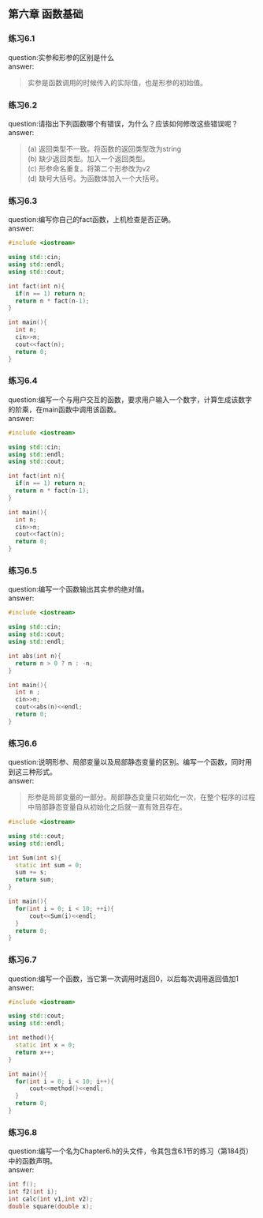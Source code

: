 ## 第六章 函数基础
### 练习6.1 
  question:实参和形参的区别是什么  
  answer:   
  >实参是函数调用的时候传入的实际值，也是形参的初始值。

### 练习6.2
  question:请指出下列函数哪个有错误，为什么？应该如何修改这些错误呢？  
  answer:  
  >(a) 返回类型不一致。将函数的返回类型改为string   
  >(b) 缺少返回类型。加入一个返回类型。  
  >(c) 形参命名重复。将第二个形参改为v2  
  >(d) 缺号大括号。为函数体加入一个大括号。  

### 练习6.3 
  question:编写你自己的fact函数，上机检查是否正确。  
  answer:  
  ```cpp
#include <iostream>

using std::cin;
using std::endl;
using std::cout;

int fact(int n){
    if(n == 1) return n;
    return n * fact(n-1);
}

int main(){
    int n;
    cin>>n;
    cout<<fact(n);
    return 0;
}
```

### 练习6.4
  question:编写一个与用户交互的函数，要求用户输入一个数字，计算生成该数字的阶乘，在main函数中调用该函数。  
  answer:  
  ```cpp
#include <iostream>

using std::cin;
using std::endl;
using std::cout;

int fact(int n){
    if(n == 1) return n;
    return n * fact(n-1);
}

int main(){
    int n;
    cin>>n;
    cout<<fact(n);
    return 0;
}
```

### 练习6.5
  question:编写一个函数输出其实参的绝对值。  
  answer:  
  ```cpp
#include <iostream>

using std::cin;
using std::cout;
using std::endl;

int abs(int n){
    return n > 0 ? n : -n;
}

int main(){
    int n ;
    cin>>n;
    cout<<abs(n)<<endl;
    return 0;
}
```

### 练习6.6
  question:说明形参、局部变量以及局部静态变量的区别。编写一个函数，同时用到这三种形式。  
  answer:  
  >形参是局部变量的一部分。局部静态变量只初始化一次，在整个程序的过程中局部静态变量自从初始化之后就一直有效且存在。
  ```cpp
  #include <iostream>

using std::cout;
using std::endl;

int Sum(int s){
    static int sum = 0;
    sum += s;
    return sum;
}

int main(){
    for(int i = 0; i < 10; ++i){
        cout<<Sum(i)<<endl;
    }
    return 0;
}
```

### 练习6.7
  question:编写一个函数，当它第一次调用时返回0，以后每次调用返回值加1
  answer:  
  ```cpp
  #include <iostream>

using std::cout;
using std::endl;

int method(){
    static int x = 0;
    return x++;
}

int main(){
    for(int i = 0; i < 10; i++){
        cout<<method()<<endl;
    }
    return 0;
}
```

### 练习6.8
  question:编写一个名为Chapter6.h的头文件，令其包含6.1节的练习（第184页）中的函数声明。  
  answer:  
  ```cpp
  int f();
int f2(int i);
int calc(int v1,int v2);
double square(double x);
```







  
